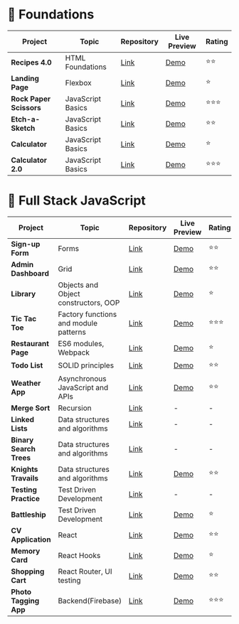 # 🎈 Foundations

| Project | Topic|Repository| Live Preview| Rating                       
|--|-----|-----|------|--|
|**Recipes 4.0**| HTML Foundations|[Link](https://github.com/creme332/my-odin-projects/tree/main/odin-recipes)     |   [Demo](https://creme332.github.io/my-odin-projects/odin-recipes/) |⭐⭐
|**Landing Page**| Flexbox |[Link](https://github.com/creme332/my-odin-projects/tree/main/landing-page)     |   [Demo](https://creme332.github.io/my-odin-projects/landing-page/) |⭐
|**Rock Paper Scissors**|JavaScript Basics| [Link](https://github.com/creme332/my-odin-projects/tree/main/rps-game)     |   [Demo](https://creme332.github.io/my-odin-projects/rps-game/) |⭐⭐⭐
|**Etch-a-Sketch**|JavaScript Basics| [Link](https://github.com/creme332/my-odin-projects/tree/main/etch-a-sketch)     |   [Demo](https://creme332.github.io/my-odin-projects/etch-a-sketch/) |⭐⭐
|**Calculator** | JavaScript Basics|[Link](https://github.com/creme332/my-odin-projects/tree/main/calculator)   |   [Demo](https://creme332.github.io/my-odin-projects/calculator/) |⭐
|**Calculator 2.0**| JavaScript Basics| [Link](https://github.com/creme332/abacusLite)    |   [Demo](https://creme332.github.io/abacusLite/) |⭐⭐⭐

# 🚀 Full Stack JavaScript

| Project | Topic |Repository| Live Preview| Rating                       
|----|----|---|---|--|
|**Sign-up Form**| Forms|[Link](https://github.com/creme332/my-odin-projects/tree/main/sign-up-form)     |   [Demo](https://creme332.github.io/my-odin-projects/sign-up-form/) |⭐⭐
**Admin Dashboard**| Grid|[Link](https://github.com/creme332/my-odin-projects/tree/main/admin-dashboard)     |   [Demo](https://creme332.github.io/my-odin-projects/admin-dashboard/) |⭐⭐
**Library** | Objects and Object constructors, OOP|[Link](https://github.com/creme332/my-odin-projects/tree/main/library)     |   [Demo](https://creme332.github.io/my-odin-projects/library/) |⭐
**Tic Tac Toe**| Factory functions and module patterns|[Link](https://github.com/creme332/my-odin-projects/tree/main/tic-tac-toe)     |   [Demo](https://creme332.github.io/my-odin-projects/tic-tac-toe/) | ⭐⭐⭐
**Restaurant Page**| ES6 modules, Webpack|[Link](https://github.com/creme332/my-odin-projects/tree/main/restaurant-page)     |   [Demo](https://creme332.github.io/my-odin-projects/restaurant-page/dist/) | ⭐
**Todo List**| SOLID principles|[Link](https://github.com/creme332/my-odin-projects/tree/main/todo-list)     |   [Demo](https://creme332.github.io/my-odin-projects/todo-list/dist/) | ⭐⭐
**Weather App**| Asynchronous JavaScript and APIs|[Link](https://github.com/creme332/my-odin-projects/tree/main/weather-app)     |   [Demo](https://creme332.github.io/my-odin-projects/weather-app/dist/) | ⭐⭐
**Merge Sort** | Recursion|[Link](https://github.com/creme332/my-odin-projects/tree/main/merge-sort)     | -   | -
**Linked Lists** | Data structures and algorithms|[Link](https://github.com/creme332/my-odin-projects/tree/main/linked-lists)     | -   | -
**Binary Search Trees** |Data structures and algorithms|[Link](https://github.com/creme332/my-odin-projects/tree/main/binary-search-trees)     | -   | -
**Knights Travails** | Data structures and algorithms|[Link](https://github.com/creme332/my-odin-projects/tree/main/knights-travails)     |  [Demo](https://creme332.github.io/my-odin-projects/knights-travails/dist)  | ⭐⭐
**Testing Practice** | Test Driven Development|[Link](https://github.com/creme332/my-odin-projects/tree/main/testing-practice)     |  -  | -
**Battleship** | Test Driven Development|[Link](https://github.com/creme332/my-odin-projects/tree/main/battleship)     |  [Demo](https://creme332.github.io/my-odin-projects/battleship/dist)  | ⭐
**CV Application** | React |[Link](https://github.com/creme332/my-odin-projects/tree/main/cv-project)     |  [Demo](https://creme332.github.io/my-odin-projects/cv-project/build)  | ⭐⭐
**Memory Card** | React Hooks|[Link](https://github.com/creme332/my-odin-projects/tree/main/memory-card)     |  [Demo](https://creme332.github.io/my-odin-projects/memory-card/build)  | ⭐
**Shopping Cart** | React Router, UI testing|[Link](https://github.com/creme332/my-odin-projects/tree/main/shopping-cart)     |  [Demo](https://creme332.github.io/my-odin-projects/shopping-cart/build)  | ⭐⭐
**Photo Tagging App** | Backend(Firebase)|[Link](https://github.com/creme332/my-odin-projects/tree/main/photo-tagging)     |  [Demo](https://enigma69.web.app/)  | ⭐⭐⭐
